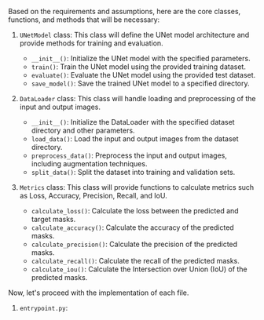 Based on the requirements and assumptions, here are the core classes, functions, and methods that will be necessary:

1. `UNetModel` class: This class will define the UNet model architecture and provide methods for training and evaluation.
   - `__init__()`: Initialize the UNet model with the specified parameters.
   - `train()`: Train the UNet model using the provided training dataset.
   - `evaluate()`: Evaluate the UNet model using the provided test dataset.
   - `save_model()`: Save the trained UNet model to a specified directory.

2. `DataLoader` class: This class will handle loading and preprocessing of the input and output images.
   - `__init__()`: Initialize the DataLoader with the specified dataset directory and other parameters.
   - `load_data()`: Load the input and output images from the dataset directory.
   - `preprocess_data()`: Preprocess the input and output images, including augmentation techniques.
   - `split_data()`: Split the dataset into training and validation sets.

3. `Metrics` class: This class will provide functions to calculate metrics such as Loss, Accuracy, Precision, Recall, and IoU.
   - `calculate_loss()`: Calculate the loss between the predicted and target masks.
   - `calculate_accuracy()`: Calculate the accuracy of the predicted masks.
   - `calculate_precision()`: Calculate the precision of the predicted masks.
   - `calculate_recall()`: Calculate the recall of the predicted masks.
   - `calculate_iou()`: Calculate the Intersection over Union (IoU) of the predicted masks.

Now, let's proceed with the implementation of each file.

1. `entrypoint.py`:


